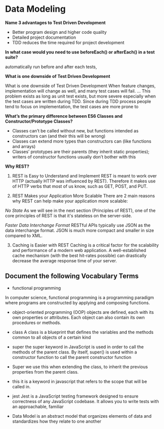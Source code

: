 # Data Modeling

**Name 3 advantages to Test Driven Development**

- Better program design and higher code quality
- Detailed project documentation
- TDD reduces the time required for project development

**In what case would you need to use beforeEach() or afterEach() in a test suite?**

automatically run before and after each tests,

**What is one downside of Test Driven Development**

‪What is one downside of Test Driven Development‬‏
When feature changes, implementation will change as well, and many test cases will fail. ... This problem exists as long as unit test exists, but more severe especially when the test cases are written during TDD. Since during TDD process people tend to focus on implementation, the test cases are more prone to 

**What’s the primary difference between ES6 Classes and Constructor/Prototype Classes?**

* Classes can’t be called without new, but functions intended as constructors can (and their this will be wrong)
* Classes can extend more types than constructors can (like functions and arrays)
* Classes’ prototypes are their parents (they inherit static properties); writers of constructor functions usually don’t bother with this

**Why REST?**

1) REST is Easy to Understand and Implement
REST is meant to work over HTTP (actually HTTP was influenced by REST). Therefore it makes use of HTTP verbs that most of us know, such as GET, POST, and PUT.

2) REST Makes your Application More Scalable
There are 2 main reasons why REST can help make your application more scalable:

*No State*
As we will see in the next section (Principles of REST), one of the core principles of REST is that it's stateless on the server-side.

*Faster Data Interchange Format*
RESTful APIs typically use JSON as the data interchange format. JSON is much more compact and smaller in size compared to XML.

3) Caching is Easier with REST
Caching is a critical factor for the scalability and performance of a modern web application. A well-established cache mechanism (with the best hit-rates possible) can drastically decrease the average response time of your server.

## Document the following Vocabulary Terms

- functional programming

In computer science, functional programming is a programming paradigm where programs are constructed by applying and composing functions.

- object-oriented programming (OOP)
objects are defined, each with its own properties or attributes. Each object can also contain its own procedures or methods.

- class
 A class is a blueprint that defines the variables and the methods common to all objects of a certain kind

- super
the super keyword in JavaScript is used in order to call the methods of the parent class. By itself, super() is used within a constructor function to call the parent constructor function

- Super
we use this when extending the class, to inherit the previous properties from the parent class.

- this
it is a keyword in javascript that refers to the scope that will be called in.

- jest
Jest is a JavaScript testing framework designed to ensure correctness of any JavaScript codebase. It allows you to write tests with an approachable, familiar

- Data Model
is an abstract model that organizes elements of data and standardizes how they relate to one another 